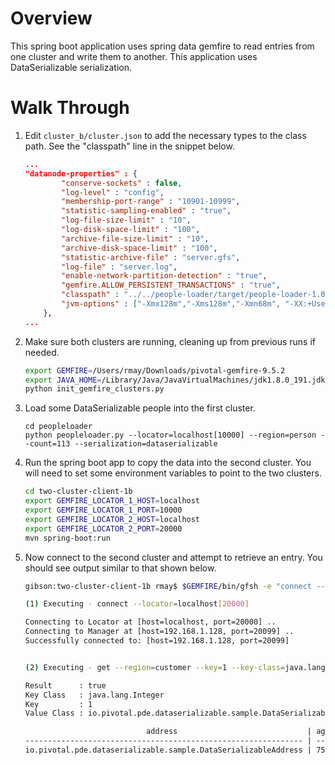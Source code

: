 # Overview

This spring boot application uses spring data gemfire to read entries from one
cluster and write them to another.  This application uses DataSerializable serialization.

# Walk Through

1. Edit `cluster_b/cluster.json` to add the necessary types to the class path. See the "classpath" line in the snippet below.

   ```json
   ...   
   "datanode-properties" : {
           "conserve-sockets" : false,
           "log-level" : "config",
           "membership-port-range" : "10901-10999",
           "statistic-sampling-enabled" : "true",
           "log-file-size-limit" : "10",
           "log-disk-space-limit" : "100",
           "archive-file-size-limit" : "10",
           "archive-disk-space-limit" : "100",
           "statistic-archive-file" : "server.gfs",
           "log-file" : "server.log",
           "enable-network-partition-detection" : "true",
           "gemfire.ALLOW_PERSISTENT_TRANSACTIONS" : "true",
           "classpath" : "../../people-loader/target/people-loader-1.0-SNAPSHOT.jar",
           "jvm-options" : ["-Xmx128m","-Xms128m","-Xmn68m", "-XX:+UseConcMarkSweepGC", "-XX:+UseParNewGC", "-XX:CMSInitiatingOccupancyFraction=85"]
       },
   ...

   ```

2. Make sure both clusters are running, cleaning up from previous runs if needed.

   ```bash
   export GEMFIRE=/Users/rmay/Downloads/pivotal-gemfire-9.5.2
   export JAVA_HOME=/Library/Java/JavaVirtualMachines/jdk1.8.0_191.jdk/Contents/Home
   python init_gemfire_clusters.py
   ```

3. Load some DataSerializable people into the first cluster.

   ```
   cd peopleloader
   python peopleloader.py --locator=localhost[10000] --region=person --count=113 --serialization=dataserializable
   ```

4. Run the spring boot app to copy the data into the second cluster. You will need to set some environment variables to point to the two clusters.

   ```bash
   cd two-cluster-client-1b
   export GEMFIRE_LOCATOR_1_HOST=localhost
   export GEMFIRE_LOCATOR_1_PORT=10000
   export GEMFIRE_LOCATOR_2_HOST=localhost
   export GEMFIRE_LOCATOR_2_PORT=20000
   mvn spring-boot:run
   ```

5. Now connect to the second cluster and attempt to retrieve an entry.  You should see output similar to that shown below.

   ```bash
   gibson:two-cluster-client-1b rmay$ $GEMFIRE/bin/gfsh -e "connect --locator=localhost[20000]" -e "get --region=customer --key=1 --key-class=java.lang.Integer"

   (1) Executing - connect --locator=localhost[20000]

   Connecting to Locator at [host=localhost, port=20000] ..
   Connecting to Manager at [host=192.168.1.128, port=20099] ..
   Successfully connected to: [host=192.168.1.128, port=20099]


   (2) Executing - get --region=customer --key=1 --key-class=java.lang.Integer

   Result      : true
   Key Class   : java.lang.Integer
   Key         : 1
   Value Class : io.pivotal.pde.dataserializable.sample.DataSerializablePerson

                              address                             | age | firstName | gender | id | lastName |  partitionByZipKey  | pastAddresses | phone
   -------------------------------------------------------------- | --- | --------- | ------ | -- | -------- | ------------------- | ------------- | --------------------
   io.pivotal.pde.dataserializable.sample.DataSerializableAddress | 75  | Buster    | M      | 1  | Von      | 78651-3974|00000001 | a Collection  | 1-556-033-0339 x7099

   ```

